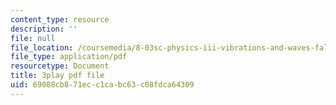 ```yaml
---
content_type: resource
description: ''
file: null
file_location: /coursemedia/8-03sc-physics-iii-vibrations-and-waves-fall-2016/69088cb871ecc1cabc63c08fdca64309_TjxR7lAwWhI.pdf
file_type: application/pdf
resourcetype: Document
title: 3play pdf file
uid: 69088cb8-71ec-c1ca-bc63-c08fdca64309
---
```

